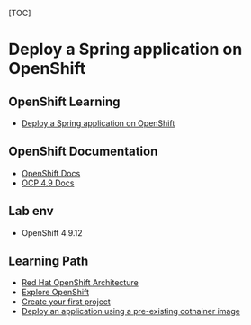 [TOC]

# Deploy a Spring application on OpenShift

## OpenShift Learning
- [Deploy a Spring application on OpenShift](https://developers.redhat.com/learn/openshift/deploy-spring-application-openshift)

## OpenShift Documentation
- [OpenShift Docs](https://docs.openshift.com/)
- [OCP 4.9 Docs](https://docs.openshift.com/container-platform/4.9/welcome/index.html)

## Lab env
- OpenShift 4.9.12

## Learning Path

- [Red Hat OpenShift Architecture](./ocp-architecture.md)
- [Explore OpenShift](./explore-ocp.md)
- [Create your first project](./create-first-proj.md)
- [Deploy an application using a pre-existing cotnainer image](./deploy-image.md)
